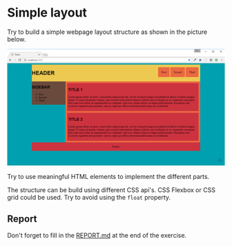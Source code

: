 # Simple layout

Try to build a simple webpage layout structure as shown in the picture below.

![Example](img/example.png)

Try to use meaningful HTML elements to implement the different parts.

The structure can be build using different CSS api's. CSS Flexbox or CSS grid could be used. Try to avoid using the `float` property.

## Report

Don't forget to fill in the [REPORT.md](REPORT.md) at the end of the exercise.
